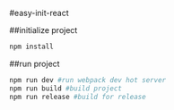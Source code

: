 #easy-init-react

##initialize project
```bash
npm install
```

##run project
```bash
npm run dev #run webpack dev hot server
npm run build #build project
npm run release #build for release
```